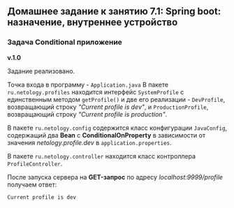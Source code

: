 ## Домашнее задание к занятию 7.1: Spring boot: назначение, внутреннее устройство

### Задача Conditional приложение

**v.1.0**

Задание реализовано. 

Точка входа в программу - `Application.java`
В пакете `ru.netology.profiles` находится интерфейс `SystemProfile` с единственным методом `getProfile()`
и две его реализации - `DevProfile`, возвращающий строку _"Current profile is dev"_, и `ProductionProfile`,
возвращающий строку _"Current profile is production"_.

В пакете `ru.netology.config` содержится класс конфигурации `JavaConfig`, содержащий два **Bean** с 
**ConditionalOnProperty** в зависимости от значения _netology.profile.dev_ в `application.properties`.

В пакете `ru.netology.controller` находится класс контроллера `ProfileController`.

После запуска сервера на **GET-запрос** по адресу _localhost:9999/profile_ получаем ответ:
```
Current profile is dev
```